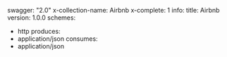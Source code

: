 swagger: "2.0"
x-collection-name: Airbnb
x-complete: 1
info:
  title: Airbnb
  version: 1.0.0
schemes:
- http
produces:
- application/json
consumes:
- application/json